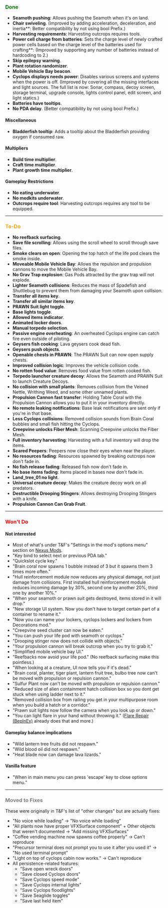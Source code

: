 ### <span style="color: green;">Done</span>
- **Seamoth pushing**: Allows pushing the Seamoth when it's on land.
- **Chair swiveling**. (Improved by adding acceleration, deceleration, and inertia**: Better compatibility by not using bool Prefix.)
- **Harvesting requirements**: Harvesting outcrops requires tools.
- **Power cell charge from batteries**: Sets the charge level of newly crafted power cells based on the charge level of the batteries used for crafting**: (Improved by supporting any number of batteries instead of hardcoding to 2.)
- **Skip epilepsy warning**.
- **Plant rotation randomizer**.
- **Mobile Vehicle Bay beacon**.
- **Cyclops displays needs power**: Disables various screens and systems when the power is off. (Improved by covering all the missing interfaces and light sources. The full list is now: Sonar, compass, decoy screen, storage terminal, upgrade console, lights control panel, edit screen, and light statics.)
- **Batteries have tooltips**.
- **No PDA delay**. (Better compatibility by not using bool Prefix.)
#### Miscellaneous
- **Bladderfish tooltip**: Adds a tooltip about the Bladderfish providing oxygen if consumed raw.
#### Multipliers
- **Build time multiplier**.
- **Craft time multiplier**.
- **Plant growth time multiplier**.
#### Gameplay Restrictions
- **No eating underwater**.
- **No medkits underwater**.
- **Outcrops require tool**: Harvesting outcrops requires any tool to be equipped.

---

### <span style="color: orange;">To-Do</span>
- **No reefback surfacing**.
- **Save file scrolling**: Allows using the scroll wheel to scroll through save files.
- **Smoke clears on open**: Opening the top hatch of the life pod clears the smoke inside.
- **Moveable Mobile Vehicle Bay**: Allows the repulsion and propulsion cannons to move the Mobile Vehicle Bay.
- **No Grav Trap explosion**: Gas Pods attracted by the grav trap will not explode.
- **Lighter Seamoth collisions**: Reduces the mass of Spadefish and Shuttlebug to prevent them from damaging your Seamoth upon collision.
- **Transfer all items key**.
- **Transfer all similar items key**.
- **PRAWN Suit light toggle**.
- **Base lights toggle**.
- **Allowed items indicator**.
- **Animated locker doors**.
- **Manual torpedo selection**.
- **Passive engine overheating**: An overheated Cyclops engine can catch fire even outside of piloting.
- **Geysers fish cooking**: Lava geysers cook dead fish.
- **Geysers push objects**.
- **Openable chests in PRAWN**: The PRAWN Suit can now open supply chests.
- **Improved collision logic**: Improves the vehicle collision code.
- **No rotten food value**: Removes food value from rotten cooked fish.
- **Torpedo launcher creature decoy**: Allows the Seamoth and PRAWN Suit to launch Creature Decoys.
- **No collision with small plants**: Removes collision from the Veined Nettle, Writhing Weed, and some other unnamed plants.
- **Propulsion Cannon fast transfer**: Holding Table Coral with the Propulsion Cannon allows you to put it in your inventory directly.
- **No remote leaking notifications**: Base leak notifications are sent only if you're in that base.
- **Less Cyclops collisions**: Removed collision sounds from Brain Coral bubbles and small fish hitting the Cyclops.
- **Creepvine unlocks Fiber Mesh**: Scanning Creepvine unlocks the Fiber Mesh.
- **Full inventory harvesting**: Harvesting with a full inventory will drop the items.
- **Scared Peepers**: Peepers now close their eyes when near the player.
- **No resources fading**: Resources spawned by breaking outcrops now don't fade in.
- **No fish release fading**: Released fish now don't fade in.
- **No base items fading**: Items placed in bases now don't fade in.
- **Land_tree_01 no light**.
- **Universal creature decoy**: Makes the creature decoy work on all predators.
- **Destructible Drooping Stingers**: Allows destroying Drooping Stingers with a knife.
- **Propulsion Cannon Can Grab Fruit**.

---

### <span style="color: red;">Won't Do</span>
#### Not interested
- Most of what's under T&F's "Settings in the mod's options menu" section on [Nexus Mods](https://www.nexusmods.com/subnautica/mods/722).
- "Key bind to select next or previous PDA tab."
- "Quickslot cycle key."
- "Brain coral now spawns 1 bubble instead of 3 but it spawns them 3 times more often."
- "Hull reinforcement module now reduces any physical damage, not just damage from collisions. First installed hull reinforcement module reduces incoming damage by 30%, second one by another 20%, third one by another 10%."
- "When your seamoth or prawn suit gets destroyed, items stored in it will drop."
- "New storage UI system. Now you don't have to target certain part of a container to rename it."
- "Now you can name your lockers, cyclops lockers and lockers from Decorations mod."
- "Creepvine seed cluster can now be eaten."
- "You can push your life pod with seamoth or cyclops."
- "Drooping stinger now does not collide with objects."
- "Your propulsion cannon will break outcrop when you try to grab it."
- "Simplified mobile vehicle bay UI."
- "Reefbacks now avoid your life pod." (No reefback surfacing make this pointless.)
- "When looking at a creature, UI now tells you if it's dead."
- "Brain coral, planter, tiger plant, lantern fruit tree, bulbo tree now can't be moved with propulsion or repulsion cannon."
- "Sulfur Plant now can't be moved with propulsion or repulsion cannon."
- "Reduced size of alien containment hatch collision box so you dont get stuck when using ladder next to it."
- "Removed collision box from railing you get in your multipurpose room when you build a hatch or a corridor."
- "Prawn suit lights now follow the camera when you look up or down."
- "You can light flare in your hand without throwing it." ([Flare Repair (BepInEx)](https://www.nexusmods.com/subnautica/mods/452) already does that and more.)
#### Gameplay balance implications
- "Wild lantern tree fruits did not respawn."
- "Wild blood oil did not respawn."
- "Heat blade now can damage lava lizards."
#### Vanilla feature
- "When in main menu you can press 'escape' key to close options menu."

---

### <span style="color: grey;">Moved to Fixes</span>
These were originally in T&F's list of "other changes" but are actually fixes:
- "No voice while loading" -> "No voice while loading"
- "All plants now have proper VFXSurface component" + Other objects that weren't documented -> "Add missing VFXSurfaces"
- "Coffee vending machine now spawns coffee properly" -> Can't reproduce
- "Precursor terminal does not prompt you to use it after you used it" -> "No used terminal prompt"
- "Light on top of cyclops cabin now works." -> Can't reproduce
- All persistence-related features:
  - "Save open wreck doors"
  - "Save closed Cyclops doors"
  - "Save Cyclops speed mode"
  - "Save Cyclops internal lights"
  - "Save Cyclops floodlights"
  - "Save Seaglide toggles"
  - "Save last held item"
